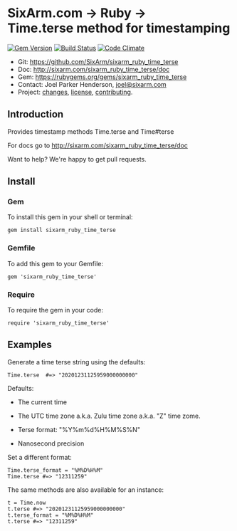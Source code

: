 # SixArm.com → Ruby → <br> Time.terse method for timestamping

<!--header-open-->

[![Gem Version](https://badge.fury.io/rb/sixarm_ruby_time_terse.svg)](http://badge.fury.io/rb/sixarm_ruby_time_terse)
[![Build Status](https://travis-ci.org/SixArm/sixarm_ruby_time_terse.png)](https://travis-ci.org/SixArm/sixarm_ruby_time_terse)
[![Code Climate](https://api.codeclimate.com/v1/badges/3957f49740b14e5f09b1/maintainability)](https://codeclimate.com/github/SixArm/sixarm_ruby_time_terse/maintainability)

* Git: <https://github.com/SixArm/sixarm_ruby_time_terse>
* Doc: <http://sixarm.com/sixarm_ruby_time_terse/doc>
* Gem: <https://rubygems.org/gems/sixarm_ruby_time_terse>
* Contact: Joel Parker Henderson, <joel@sixarm.com>
* Project: [changes](CHANGES.md), [license](LICENSE.md), [contributing](CONTRIBUTING.md).

<!--header-shut-->


## Introduction

Provides timestamp methods Time.terse and Time#terse

For docs go to <http://sixarm.com/sixarm_ruby_time_terse/doc>

Want to help? We're happy to get pull requests.


<!--install-open-->

## Install

### Gem

To install this gem in your shell or terminal:

    gem install sixarm_ruby_time_terse

### Gemfile

To add this gem to your Gemfile:

    gem 'sixarm_ruby_time_terse'

### Require

To require the gem in your code:

    require 'sixarm_ruby_time_terse'

<!--install-shut-->


## Examples

Generate a time terse string using the defaults:

    Time.terse  #=> "20201231125959000000000"

Defaults:

  * The current time

  * The UTC time zone a.k.a. Zulu time zone a.k.a. "Z" time zome.

  * Terse format: "%Y%m%d%H%M%S%N"

  * Nanosecond precision

Set a different format:

    Time.terse_format = "%M%D%H%M"
    Time.terse #=> "12311259"

The same methods are also available for an instance:

    t = Time.now
    t.terse #=> "20201231125959000000000"
    t.terse_format = "%M%D%H%M"
    t.terse #=> "12311259"
